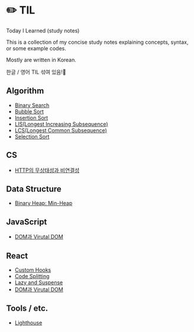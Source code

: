 # ✏️ TIL
Today I Learned (study notes)

This is a collection of my concise study notes explaining concepts, syntax, or some example codes.

Mostly are written in Korean.

한글 / 영어 TIL 섞여 있음!📝

## Algorithm
- [Binary Search](https://github.com/ekim49/TIL/blob/main/Binary-search/binary-search.md)
- [Bubble Sort](https://github.com/ekim49/TIL/blob/main/Bubble-Sort/bubbleSort.md)
- [Insertion Sort](https://github.com/ekim49/TIL/blob/main/Insertion-Sort/insertionSort.md)
- [LIS(Longest Increasing Subsequence)](https://github.com/ekim49/TIL/blob/main/Longest-Increasing-Subsequence/lis.md)
- [LCS(Longest Common Subsequence)](https://github.com/ekim49/TIL/blob/main/Longest-Common-Subsequence/lcs.md)
- [Selection Sort](https://github.com/ekim49/TIL/blob/main/Selection-Sort/selection-sort.md)

## CS
- [HTTP의 무상태성과 비연결성](https://github.com/ekim49/TIL/tree/main/HTTP)

## Data Structure
- [Binary Heap: Min-Heap](https://github.com/ekim49/TIL/blob/main/Binary-heaps/binary_heap.md)

## JavaScript
- [DOM과 Virutal DOM](https://github.com/ekim49/TIL/blob/main/VirtualDOM/virtualDOM.md)

## React
- [Custom Hooks](https://github.com/ekim49/TIL/blob/main/Custom%20Hooks/customhooks.md)
- [Code Splitting](https://github.com/ekim49/TIL/blob/main/Code-Splitting/code_splitting.md)
- [Lazy and Suspense](https://github.com/ekim49/TIL/blob/main/React.lazy_Suspense/react_lazy.md)
- [DOM과 Virutal DOM](https://github.com/ekim49/TIL/blob/main/VirtualDOM/virtualDOM.md)

## Tools / etc.
- [Lighthouse](https://github.com/ekim49/TIL/blob/main/Lighthouse/lighthouse.md)
